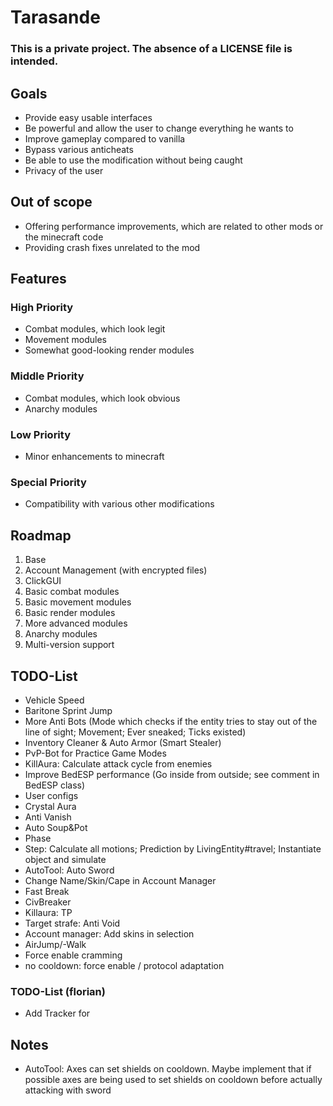 # Tarasande
### This is a private project. The absence of a LICENSE file is intended.

## Goals
- Provide easy usable interfaces
- Be powerful and allow the user to change everything he wants to
- Improve gameplay compared to vanilla
- Bypass various anticheats
- Be able to use the modification without being caught
- Privacy of the user

## Out of scope
- Offering performance improvements, which are related to other mods or the minecraft code
- Providing crash fixes unrelated to the mod

## Features
### High Priority
- Combat modules, which look legit
- Movement modules
- Somewhat good-looking render modules
### Middle Priority
- Combat modules, which look obvious
- Anarchy modules
### Low Priority
- Minor enhancements to minecraft
### Special Priority
- Compatibility with various other modifications

## Roadmap
1. Base
2. Account Management (with encrypted files)
3. ClickGUI
4. Basic combat modules
5. Basic movement modules
6. Basic render modules
7. More advanced modules
8. Anarchy modules
9. Multi-version support

## TODO-List
- Vehicle Speed
- Baritone Sprint Jump
- More Anti Bots (Mode which checks if the entity tries to stay out of the line of sight; Movement; Ever sneaked; Ticks
  existed)
- Inventory Cleaner & Auto Armor (Smart Stealer)
- PvP-Bot for Practice Game Modes
- KillAura: Calculate attack cycle from enemies
- Improve BedESP performance (Go inside from outside; see comment in BedESP class)
- User configs
- Crystal Aura
- Anti Vanish
- Auto Soup&Pot
- Phase
- Step: Calculate all motions; Prediction by LivingEntity#travel; Instantiate object and simulate
- AutoTool: Auto Sword
- Change Name/Skin/Cape in Account Manager
- Fast Break
- CivBreaker
- Killaura: TP
- Target strafe: Anti Void
- Account manager: Add skins in selection
- AirJump/-Walk
- Force enable cramming
- no cooldown: force enable / protocol adaptation

### TODO-List (florian)
- Add Tracker for 

## Notes
- AutoTool: Axes can set shields on cooldown. Maybe implement that if possible axes are being used to set shields on cooldown before actually attacking with sword
